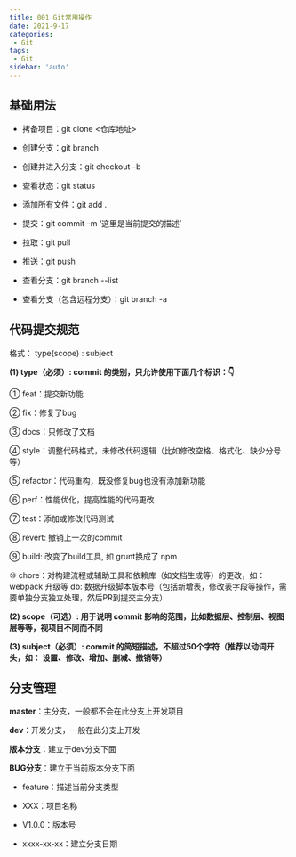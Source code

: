 ```yaml
---
title: 001 Git常用操作
date: 2021-9-17
categories: 
 - Git
tags:
 - Git
sidebar: 'auto'
---
```


## 基础用法

- 拷备项目：git clone <仓库地址>

- 创建分支：git branch

- 创建并进入分支：git checkout –b

- 查看状态：git status

- 添加所有文件：git add .

- 提交：git commit –m ‘这里是当前提交的描述’

- 拉取：git pull

- 推送：git push

- 查看分支：git branch --list

- 查看分支（包含远程分支）：git branch -a

## 代码提交规范

格式： type(scope) : subject

**(1) type（必须）: commit 的类别，只允许使用下面几个标识：👇**

① feat：提交新功能

② fix：修复了bug

③ docs：只修改了文档

④ style：调整代码格式，未修改代码逻辑（比如修改空格、格式化、缺少分号等）

⑤ refactor：代码重构，既没修复bug也没有添加新功能

⑥ perf：性能优化，提高性能的代码更改

⑦ test：添加或修改代码测试

⑧ revert: 撤销上一次的commit

⑨ build: 改变了build工具, 如 grunt换成了 npm

⑩ chore：对构建流程或辅助工具和依赖库（如文档生成等）的更改，如：webpack 升级等 db: 数据升级脚本版本号（包括新增表，修改表字段等操作，需要单独分支独立处理，然后PR到提交主分支）

**(2) scope（可选）: 用于说明 commit 影响的范围，比如数据层、控制层、视图层等等，视项目不同而不同**

**(3) subject（必须）: commit 的简短描述，不超过50个字符（推荐以动词开头，如： 设置、修改、增加、删减、撤销等）**

## 分支管理

**master**：主分支，一般都不会在此分支上开发项目

**dev**：开发分支，一般在此分支上开发

**版本分支**：建立于dev分支下面

**BUG分支**：建立于当前版本分支下面

- feature：描述当前分支类型

- XXX：项目名称

- V1.0.0：版本号

- xxxx-xx-xx：建立分支日期